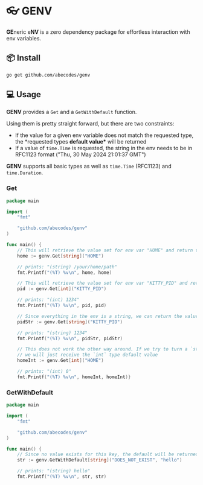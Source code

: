 # 👓 **GENV**

**GE**neric e**NV** is a zero dependency package for effortless interaction with env variables.

## 📦 Install

```bash
go get github.com/abecodes/genv
```

## 💻 Usage

**GENV** provides a `Get` and a `GetWithDefault` function.

Using them is pretty straight forward, but there are two constraints:

- If the value for a given env variable does not match the requested type, the \*requested types **default value\*** will be returned
- If a value of `time.Time` is requested, the string in the env needs to be in RFC1123 format ("Thu, 30 May 2024 21:01:37 GMT")

**GENV** supports all basic types as well as `time.Time` (RFC1123) and `time.Duration`.

### Get

```go
package main

import (
    "fmt"

    "github.com/abecodes/genv"
)

func main() {
    // This will retrieve the value set for env var "HOME" and return the value as string
    home := genv.Get[string]("HOME")

    // prints: "(string) /your/home/path"
    fmt.Printf("(%T) %v\n", home, home)

    // This will retrieve the value set for env var "KITTY_PID" and return the value as int
    pid := genv.Get[int]("KITTY_PID")

    // prints: "(int) 1234"
    fmt.Printf("(%T) %v\n", pid, pid)

    // Since everything in the env is a string, we can return the value for "KITTY_PID" as string as well
    pidStr := genv.Get[string]("KITTY_PID")

    // prints: "(string) 1234"
    fmt.Printf("(%T) %v\n", pidStr, pidStr)

    // This does not work the other way around. If we try to turn a `string` type into an `int` type,
    // we will just receive the `int` type default value
    homeInt := genv.Get[int]("HOME")

    // prints: "(int) 0"
    fmt.Printf("(%T) %v\n", homeInt, homeInt)}
```

### GetWithDefault

```go
package main

import (
    "fmt"

    "github.com/abecodes/genv"
)

func main() {
    // Since no value exists for this key, the default will be returned
    str := genv.GetWithDefault[string]("DOES_NOT_EXIST", "hello")

    // prints: "(string) hello"
    fmt.Printf("(%T) %v\n", str, str)
```
